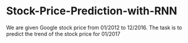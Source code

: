 # Stock-Price-Prediction-with-RNN
We are given Google stock price from 01/2012 to 12/2016. The task is to predict the trend of the stock price for 01/2017
